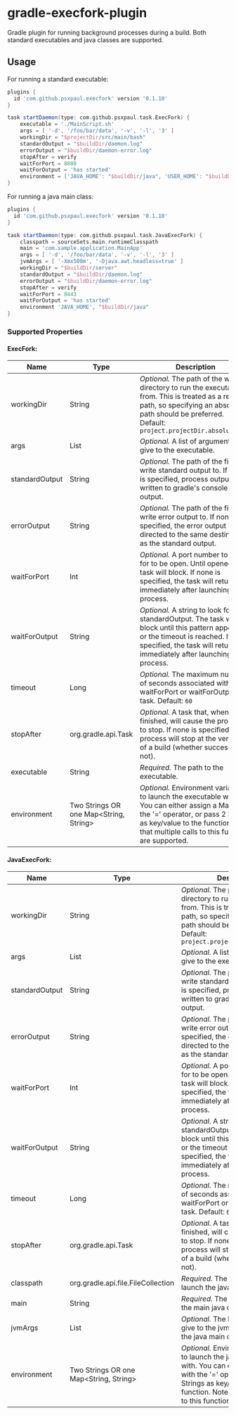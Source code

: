 # gradle-execfork-plugin

Gradle plugin for running background processes during a build. Both standard executables and java classes are supported.

## Usage
For running a standard executable:

```groovy
plugins {
  id 'com.github.psxpaul.execfork' version '0.1.10'
}

task startDaemon(type: com.github.psxpaul.task.ExecFork) {
    executable = './MainScript.sh'
    args = [ '-d', '/foo/bar/data', '-v', '-l', '3' ]
    workingDir = "$projectDir/src/main/bash"
    standardOutput = "$buildDir/daemon.log"
    errorOutput = "$buildDir/daemon-error.log"
    stopAfter = verify
    waitForPort = 8080
    waitForOutput = 'has started'
    environment = ['JAVA_HOME': "$buildDir/java", 'USER_HOME': "$buildDir/userhome"]
}
```

For running a java main class:

```groovy
plugins {
  id 'com.github.psxpaul.execfork' version '0.1.10'
}

task startDaemon(type: com.github.psxpaul.task.JavaExecFork) {
    classpath = sourceSets.main.runtimeClasspath
    main = 'com.sample.application.MainApp'
    args = [ '-d', '/foo/bar/data', '-v', '-l', '3' ]
    jvmArgs = [ '-Xmx500m', '-Djava.awt.headless=true' ]
    workingDir = "$buildDir/server"
    standardOutput = "$buildDir/daemon.log"
    errorOutput = "$buildDir/daemon-error.log"
    stopAfter = verify
    waitForPort = 8443
    waitForOutput = 'has started'
    environment 'JAVA_HOME', "$buildDir/java"
}
```

### Supported Properties
#### ExecFork:

Name | Type | Description
--- | --- | ---
workingDir | String | *Optional.* The path of the working directory to run the executable from. This is treated as a relative path, so specifying an absolute path should be preferred. Default: `project.projectDir.absolutePath`
args | List<String> | *Optional.* A list of arguments to give to the executable.
standardOutput | String | *Optional.* The path of the file to write standard output to. If none is specified, process output is written to gradle's console output.
errorOutput | String | *Optional.* The path of the file to write error output to. If none is specified, the error output is directed to the same destination as the standard output.
waitForPort | Int | *Optional.* A port number to watch for to be open. Until opened, the task will block. If none is specified, the task will return immediately after launching the process.
waitForOutput | String | *Optional.* A string to look for in standardOutput. The task will block until this pattern appeared or the timeout is reached. If not specified, the task will return immediately after launching the process.
timeout | Long | *Optional.* The maximum number of seconds associated with the waitForPort or waitForOutput task. Default: `60`
stopAfter | org.gradle.api.Task | *Optional.* A task that, when finished, will cause the process to stop. If none is specified, the process will stop at the very end of a build (whether successful or not).
executable | String | *Required.* The path to the executable.
environment | Two Strings OR one Map<String, String> | *Optional.* Environment variables to launch the executable with. You can either assign a Map with the '=' operator, or pass 2 Strings as key/value to the function. Note that multiple calls to this function are supported.


#### JavaExecFork:

Name | Type | Description
--- | --- | ---
workingDir | String | *Optional.* The path of the working directory to run the executable from. This is treated as a relative path, so specifying an absolute path should be preferred. Default: `project.projectDir.absolutePath`
args | List<String> | *Optional.* A list of arguments to give to the executable.
standardOutput | String | *Optional.* The path of the file to write standard output to. If none is specified, process output is written to gradle's console output.
errorOutput | String | *Optional.* The path of the file to write error output to. If none is specified, the error output is directed to the same destination as the standard output.
waitForPort | Int | *Optional.* A port number to watch for to be open. Until opened, the task will block. If none is specified, the task will return immediately after launching the process.
waitForOutput | String | *Optional.* A string to look for in standardOutput. The task will block until this pattern appeared or the timeout is reached. If not specified, the task will return immediately after launching the process.
timeout | Long | *Optional.* The maximum number of seconds associated with the waitForPort or waitForOutput task. Default: `60`
stopAfter | org.gradle.api.Task | *Optional.* A task that, when finished, will cause the process to stop. If none is specified, the process will stop at the very end of a build (whether successful or not).
classpath | org.gradle.api.file.FileCollection | *Required.* The classpath to use to launch the java main class.
main | String | *Required.* The qualified name of the main java class to execute.
jvmArgs | List<String> | *Optional.* The list of arguments to give to the jvm when launching the java main class.
environment | Two Strings OR one Map<String, String> | *Optional.* Environment variables to launch the java main class with. You can either assign a Map with the '=' operator, or pass 2 Strings as key/value to the function. Note that multiple calls to this function are supported.

